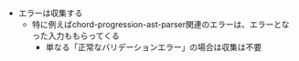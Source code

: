 #

- エラーは収集する
  - 特に例えばchord-progression-ast-parser関連のエラーは、エラーとなった入力ももらってくる
    - 単なる「正常なバリデーションエラー」の場合は収集は不要
